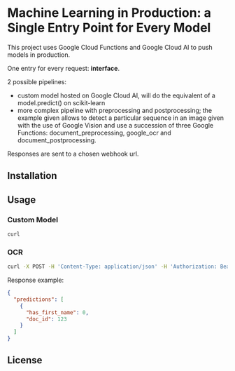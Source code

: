 # Machine Learning in Production: a Single Entry Point for Every Model

This project uses Google Cloud Functions and Google Cloud AI to push models in production.

One entry for every request: **interface**.

2 possible pipelines:
- custom model hosted on Google Cloud AI, will do the equivalent of a model.predict() on scikit-learn
- more complex pipeline with preprocessing and postprocessing; the example given allows to detect a particular sequence in an image given with the use of Google Vision and use a succession of three Google Functions: document_preprocessing, google_ocr and document_postprocessing.

Responses are sent to a chosen webhook url.

## Installation


## Usage

### Custom Model

```bash
curl 
```

### OCR

```bash
curl -X POST -H 'Content-Type: application/json' -H 'Authorization: Bearer aaaa0000' --data '{"instances": [{"urls": ["https://my_image.jpg"], "doc_id": 123}]}' 'https://europe-west1-project-name.cloudfunctions.net/interface_opensource?model=document_preprocessing_opensource&url=my_url'
```

Response example:
```JSON
{
  "predictions": [
    {
      "has_first_name": 0,
      "doc_id": 123
    }
  ]
}
```

## License







